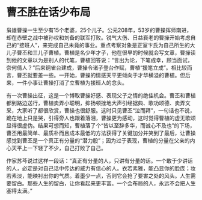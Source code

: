 # 曹丕胜在话少布局

枭雄曹操一生至少有15个老婆，25个儿子。公元208年，53岁的曹操挥师南进，却在赤壁之战中被孙权和刘备的联军打败。锐气大伤、日益衰老的曹操开始考虑自己的“接班人”，来完成自己未竟的事业。重点考察对象是正室卞氏为自己所生的大儿子曹丕和三儿子曹植。曹植是名少年才子，他在很早的时候就会写文章，曹操读到他的文章以为是别人的代笔，曹植回答说：“言出为论，下笔成幸，顾当面试，奈何倩人？”后来铜雀台建成，曹操令诸子登台作赋，曹植“援笔立成”。相比较而言，曹丕就要差一些。一开始，曹操的情感天平更倾向于才华横溢的曹植。但后来，一件小事让曹操打消了立曹植为接班人的念头。 

有一次曹操出征，这是一个博取曹操好感、表现父子之情的绝佳机会。曹丕和曹植都到路边送行，曹植卖弄小聪明，抑扬顿挫地大声引经据典、歌功颂德、卖弄文采，大家听了都很欣赏，曹操也很舒服。这时只见曹丕“泣而拜”，一句话也不说，跪在地上只是哭，引得旁人也跟着落泪，曹操更为感动，这时觉得曹植的虚无歌颂显得很虚伪。结果可想而知，曹植落了个“皆以至辞多华，而诚心不及也”的下场，曹丕用最简单、最质朴而且成本最低的方法获得了关键加分并笑到了最后，让曹操感觉到曹丕是一个真正有分量的“潜力股”；因为过于表现，曹植的分量在父亲的内心天平上一下轻了不少，自己打败了自己。 

作家苏芩说过这样一段话：“真正有分量的人，只讲有分量的话。一个敢于少讲话的人，必定是对自己话中传达的威力有信心的人。衣若素雅，能凸显你的脸庞；妆若素淡，能映衬出你的气质。着墨少一点，否则它会抢了要害之处的风头。人生需要留白。那些人生的留白，让你看起来更丰富。一个会布局的人，永远不会把人生塞得太满。”
